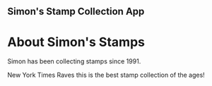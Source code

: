 Simon's Stamp Collection App
---

# About Simon's Stamps

Simon has been collecting stamps since 1991.

New York Times Raves this is the best stamp collection of the ages!
